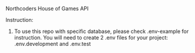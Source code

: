 Northcoders House of Games API

Instruction:

1. To use this repo with specific database, please check .env-example for instruction. You will need to create 2 .env files for your project: .env.development and .env.test